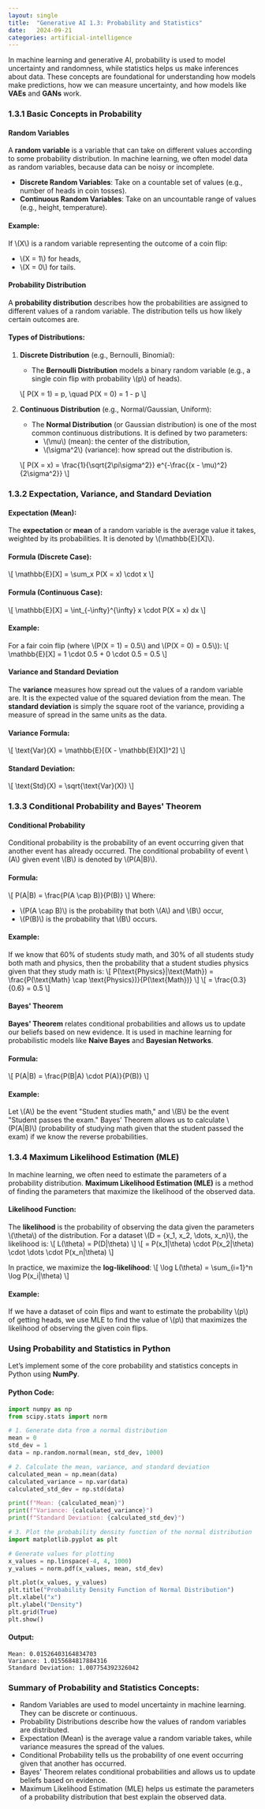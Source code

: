 ```yaml
---
layout: single
title:  "Generative AI 1.3: Probability and Statistics"
date:   2024-09-21
categories: artificial-intelligence
---
```


In machine learning and generative AI, probability is used to model uncertainty and randomness, while statistics helps us make inferences about data. These concepts are foundational for understanding how models make predictions, how we can measure uncertainty, and how models like **VAEs** and **GANs** work.

### 1.3.1 Basic Concepts in Probability

#### Random Variables

A **random variable** is a variable that can take on different values according to some probability distribution. In machine learning, we often model data as random variables, because data can be noisy or incomplete.

- **Discrete Random Variables**: Take on a countable set of values (e.g., number of heads in coin tosses).
- **Continuous Random Variables**: Take on an uncountable range of values (e.g., height, temperature).

#### Example:
If \\(X\\) is a random variable representing the outcome of a coin flip:
- \\(X = 1\\) for heads,
- \\(X = 0\\) for tails.

#### Probability Distribution

A **probability distribution** describes how the probabilities are assigned to different values of a random variable. The distribution tells us how likely certain outcomes are.

#### Types of Distributions:

1. **Discrete Distribution** (e.g., Bernoulli, Binomial):
   - The **Bernoulli Distribution** models a binary random variable (e.g., a single coin flip with probability \\(p\\) of heads).

   \\[
   P(X = 1) = p, \quad P(X = 0) = 1 - p
   \\]

2. **Continuous Distribution** (e.g., Normal/Gaussian, Uniform):
   - The **Normal Distribution** (or Gaussian distribution) is one of the most common continuous distributions. It is defined by two parameters:
     - \\(\mu\\) (mean): the center of the distribution,
     - \\(\sigma^2\\) (variance): how spread out the distribution is.

   \\[
   P(X = x) = \frac{1}{\sqrt{2\pi\sigma^2}} e^{-\frac{(x - \mu)^2}{2\sigma^2}}
   \\]

### 1.3.2 Expectation, Variance, and Standard Deviation

#### Expectation (Mean):

The **expectation** or **mean** of a random variable is the average value it takes, weighted by its probabilities. It is denoted by \\(\mathbb{E}[X]\\).

#### Formula (Discrete Case):
\\[
\mathbb{E}[X] = \sum_x P(X = x) \cdot x
\\]

#### Formula (Continuous Case):
\\[
\mathbb{E}[X] = \int_{-\infty}^{\infty} x \cdot P(X = x) dx
\\]

#### Example:
For a fair coin flip (where \\(P(X = 1) = 0.5\\) and \\(P(X = 0) = 0.5\\)):
\\[
\mathbb{E}[X] = 1 \cdot 0.5 + 0 \cdot 0.5 = 0.5
\\]

#### Variance and Standard Deviation

The **variance** measures how spread out the values of a random variable are. It is the expected value of the squared deviation from the mean. The **standard deviation** is simply the square root of the variance, providing a measure of spread in the same units as the data.

#### Variance Formula:
\\[
\text{Var}(X) = \mathbb{E}[(X - \mathbb{E}[X])^2]
\\]

#### Standard Deviation:
\\[
\text{Std}(X) = \sqrt{\text{Var}(X)}
\\]

### 1.3.3 Conditional Probability and Bayes' Theorem

#### Conditional Probability

Conditional probability is the probability of an event occurring given that another event has already occurred. The conditional probability of event \\(A\\) given event \\(B\\) is denoted by \\(P(A|B)\\).

#### Formula:
\\[
P(A|B) = \frac{P(A \cap B)}{P(B)}
\\]
Where:
- \\(P(A \cap B)\\) is the probability that both \\(A\\) and \\(B\\) occur,
- \\(P(B)\\) is the probability that \\(B\\) occurs.

#### Example:
If we know that 60% of students study math, and 30% of all students study both math and physics, then the probability that a student studies physics given that they study math is:
\\[
P(\text{Physics}|\text{Math}) = \frac{P(\text{Math} \cap \text{Physics})}{P(\text{Math})}
\\]
\\[
= \frac{0.3}{0.6} = 0.5
\\]

#### Bayes' Theorem

**Bayes' Theorem** relates conditional probabilities and allows us to update our beliefs based on new evidence. It is used in machine learning for probabilistic models like **Naive Bayes** and **Bayesian Networks**.

#### Formula:
\\[
P(A|B) = \frac{P(B|A) \cdot P(A)}{P(B)}
\\]

#### Example:
Let \\(A\\) be the event "Student studies math," and \\(B\\) be the event "Student passes the exam." Bayes’ Theorem allows us to calculate \\(P(A|B)\\) (probability of studying math given that the student passed the exam) if we know the reverse probabilities.

### 1.3.4 Maximum Likelihood Estimation (MLE)

In machine learning, we often need to estimate the parameters of a probability distribution. **Maximum Likelihood Estimation (MLE)** is a method of finding the parameters that maximize the likelihood of the observed data.

#### Likelihood Function:
The **likelihood** is the probability of observing the data given the parameters \\(\theta\\) of the distribution. For a dataset \\(D = \{x_1, x_2, \dots, x_n\}\\), the likelihood is:
\\[
L(\theta) = P(D|\theta)
\\]
\\[
= P(x_1|\theta) \cdot P(x_2|\theta) \cdot \dots \cdot P(x_n|\theta)
\\]

In practice, we maximize the **log-likelihood**:
\\[
\log L(\theta) = \sum_{i=1}^n \log P(x_i|\theta)
\\]

#### Example:
If we have a dataset of coin flips and want to estimate the probability \\(p\\) of getting heads, we use MLE to find the value of \\(p\\) that maximizes the likelihood of observing the given coin flips.

### Using Probability and Statistics in Python

Let’s implement some of the core probability and statistics concepts in Python using **NumPy**.

#### Python Code:

```python
import numpy as np
from scipy.stats import norm

# 1. Generate data from a normal distribution
mean = 0
std_dev = 1
data = np.random.normal(mean, std_dev, 1000)

# 2. Calculate the mean, variance, and standard deviation
calculated_mean = np.mean(data)
calculated_variance = np.var(data)
calculated_std_dev = np.std(data)

print(f"Mean: {calculated_mean}")
print(f"Variance: {calculated_variance}")
print(f"Standard Deviation: {calculated_std_dev}")

# 3. Plot the probability density function of the normal distribution
import matplotlib.pyplot as plt

# Generate values for plotting
x_values = np.linspace(-4, 4, 1000)
y_values = norm.pdf(x_values, mean, std_dev)

plt.plot(x_values, y_values)
plt.title("Probability Density Function of Normal Distribution")
plt.xlabel("x")
plt.ylabel("Density")
plt.grid(True)
plt.show()
```

#### Output:
```
Mean: 0.01526403164834703
Variance: 1.0155684817884316
Standard Deviation: 1.007754392326042
```

### Summary of Probability and Statistics Concepts:
- Random Variables are used to model uncertainty in machine learning. They can be discrete or continuous.
- Probability Distributions describe how the values of random variables are distributed.
- Expectation (Mean) is the average value a random variable takes, while variance measures the spread of the values.
- Conditional Probability tells us the probability of one event occurring given that another has occurred.
- Bayes' Theorem relates conditional probabilities and allows us to update beliefs based on evidence.
- Maximum Likelihood Estimation (MLE) helps us estimate the parameters of a probability distribution that best explain the observed data.